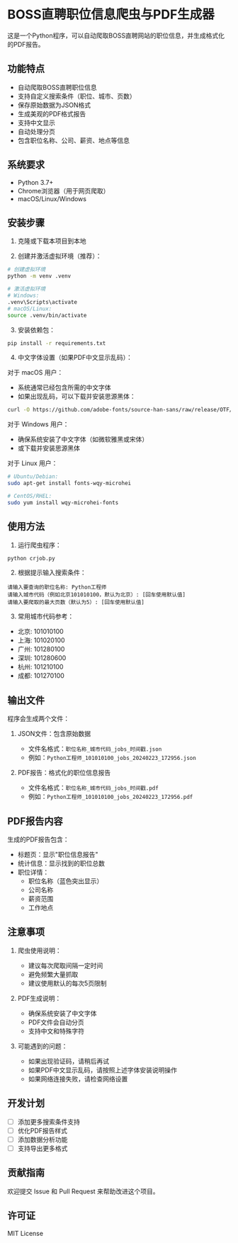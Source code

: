# BOSS直聘职位信息爬虫与PDF生成器

这是一个Python程序，可以自动爬取BOSS直聘网站的职位信息，并生成格式化的PDF报告。

## 功能特点

- 自动爬取BOSS直聘职位信息
- 支持自定义搜索条件（职位、城市、页数）
- 保存原始数据为JSON格式
- 生成美观的PDF格式报告
- 支持中文显示
- 自动处理分页
- 包含职位名称、公司、薪资、地点等信息

## 系统要求

- Python 3.7+
- Chrome浏览器（用于网页爬取）
- macOS/Linux/Windows

## 安装步骤

1. 克隆或下载本项目到本地

2. 创建并激活虚拟环境（推荐）：
```bash
# 创建虚拟环境
python -m venv .venv

# 激活虚拟环境
# Windows:
.venv\Scripts\activate
# macOS/Linux:
source .venv/bin/activate
```

3. 安装依赖包：
```bash
pip install -r requirements.txt
```

4. 中文字体设置（如果PDF中文显示乱码）：

对于 macOS 用户：
- 系统通常已经包含所需的中文字体
- 如果出现乱码，可以下载并安装思源黑体：
```bash
curl -O https://github.com/adobe-fonts/source-han-sans/raw/release/OTF/SimplifiedChinese/SourceHanSansSC-Regular.otf
```

对于 Windows 用户：
- 确保系统安装了中文字体（如微软雅黑或宋体）
- 或下载并安装思源黑体

对于 Linux 用户：
```bash
# Ubuntu/Debian:
sudo apt-get install fonts-wqy-microhei

# CentOS/RHEL:
sudo yum install wqy-microhei-fonts
```

## 使用方法

1. 运行爬虫程序：
```bash
python crjob.py
```

2. 根据提示输入搜索条件：
```
请输入要查询的职位名称: Python工程师
请输入城市代码（例如北京101010100，默认为北京）: [回车使用默认值]
请输入要爬取的最大页数（默认为5）: [回车使用默认值]
```

3. 常用城市代码参考：
- 北京: 101010100
- 上海: 101020100
- 广州: 101280100
- 深圳: 101280600
- 杭州: 101210100
- 成都: 101270100

## 输出文件

程序会生成两个文件：

1. JSON文件：包含原始数据
   - 文件名格式：`职位名称_城市代码_jobs_时间戳.json`
   - 例如：`Python工程师_101010100_jobs_20240223_172956.json`

2. PDF报告：格式化的职位信息报告
   - 文件名格式：`职位名称_城市代码_jobs_时间戳.pdf`
   - 例如：`Python工程师_101010100_jobs_20240223_172956.pdf`

## PDF报告内容

生成的PDF报告包含：
- 标题页：显示"职位信息报告"
- 统计信息：显示找到的职位总数
- 职位详情：
  - 职位名称（蓝色突出显示）
  - 公司名称
  - 薪资范围
  - 工作地点

## 注意事项

1. 爬虫使用说明：
   - 建议每次爬取间隔一定时间
   - 避免频繁大量抓取
   - 建议使用默认的每次5页限制

2. PDF生成说明：
   - 确保系统安装了中文字体
   - PDF文件会自动分页
   - 支持中文和特殊字符

3. 可能遇到的问题：
   - 如果出现验证码，请稍后再试
   - 如果PDF中文显示乱码，请按照上述字体安装说明操作
   - 如果网络连接失败，请检查网络设置

## 开发计划

- [ ] 添加更多搜索条件支持
- [ ] 优化PDF报告样式
- [ ] 添加数据分析功能
- [ ] 支持导出更多格式

## 贡献指南

欢迎提交 Issue 和 Pull Request 来帮助改进这个项目。

## 许可证

MIT License 